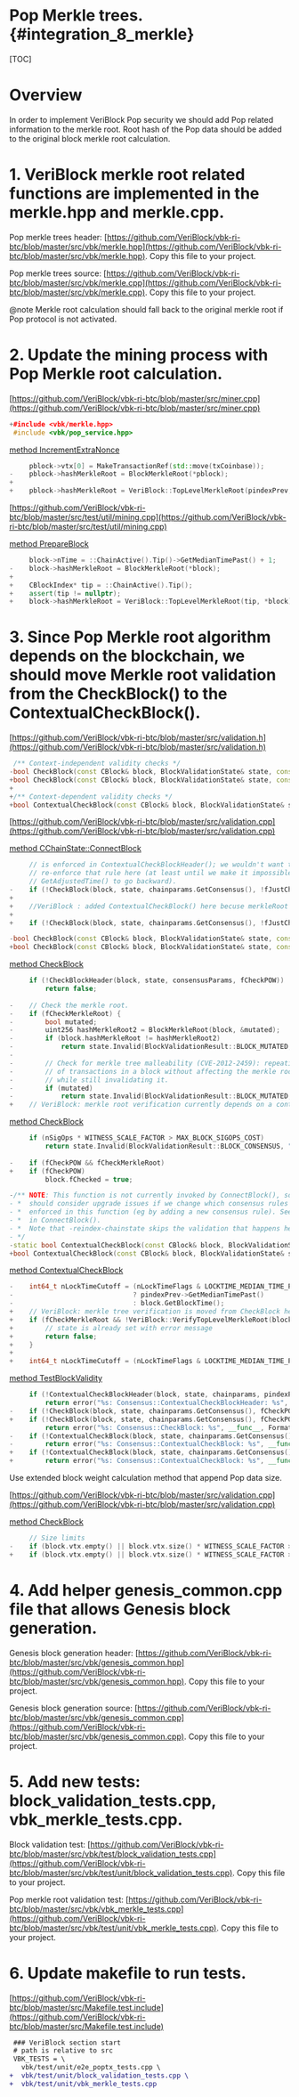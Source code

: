 # Pop Merkle trees. {#integration_8_merkle}

[TOC]

# Overview

In order to implement VeriBlock Pop security we should add Pop related information to the merkle root. Root hash of the Pop data should be added to the original block merkle root calculation.
          
# 1. VeriBlock merkle root related functions are implemented in the merkle.hpp and merkle.cpp.

Pop merkle trees header: [https://github.com/VeriBlock/vbk-ri-btc/blob/master/src/vbk/merkle.hpp](https://github.com/VeriBlock/vbk-ri-btc/blob/master/src/vbk/merkle.hpp). Copy this file to your project.

Pop merkle trees source: [https://github.com/VeriBlock/vbk-ri-btc/blob/master/src/vbk/merkle.cpp](https://github.com/VeriBlock/vbk-ri-btc/blob/master/src/vbk/merkle.cpp). Copy this file to your project.

@note Merkle root calculation should fall back to the original merkle root if Pop protocol is not activated.

# 2. Update the mining process with Pop Merkle root calculation.

[https://github.com/VeriBlock/vbk-ri-btc/blob/master/src/miner.cpp](https://github.com/VeriBlock/vbk-ri-btc/blob/master/src/miner.cpp)
```cpp
+#include <vbk/merkle.hpp>
 #include <vbk/pop_service.hpp>
```
[method IncrementExtraNonce](https://github.com/VeriBlock/vbk-ri-btc/blob/master/src/miner.cpp#L446)
```cpp
     pblock->vtx[0] = MakeTransactionRef(std::move(txCoinbase));
-    pblock->hashMerkleRoot = BlockMerkleRoot(*pblock);
+
+    pblock->hashMerkleRoot = VeriBlock::TopLevelMerkleRoot(pindexPrev, *pblock);
```

[https://github.com/VeriBlock/vbk-ri-btc/blob/master/src/test/util/mining.cpp](https://github.com/VeriBlock/vbk-ri-btc/blob/master/src/test/util/mining.cpp)

[method PrepareBlock](https://github.com/VeriBlock/vbk-ri-btc/blob/master/src/test/util/mining.cpp#L41)
```cpp
     block->nTime = ::ChainActive().Tip()->GetMedianTimePast() + 1;
-    block->hashMerkleRoot = BlockMerkleRoot(*block);
+
+    CBlockIndex* tip = ::ChainActive().Tip();
+    assert(tip != nullptr);
+    block->hashMerkleRoot = VeriBlock::TopLevelMerkleRoot(tip, *block);
```

# 3. Since Pop Merkle root algorithm depends on the blockchain, we should move Merkle root validation from the CheckBlock() to the ContextualCheckBlock().

[https://github.com/VeriBlock/vbk-ri-btc/blob/master/src/validation.h](https://github.com/VeriBlock/vbk-ri-btc/blob/master/src/validation.h)
```cpp
 /** Context-independent validity checks */
-bool CheckBlock(const CBlock& block, BlockValidationState& state, const Consensus::Params& consensusParams, bool fCheckPOW = true, bool fCheckMerkleRoot = true);
+bool CheckBlock(const CBlock& block, BlockValidationState& state, const Consensus::Params& consensusParams, bool fCheckPOW = true);
+
+/** Context-dependent validity checks */
+bool ContextualCheckBlock(const CBlock& block, BlockValidationState& state, const Consensus::Params& consensusParams, const CBlockIndex* pindexPrev, bool fCheckMerkleRoot = true);
```

[https://github.com/VeriBlock/vbk-ri-btc/blob/master/src/validation.cpp](https://github.com/VeriBlock/vbk-ri-btc/blob/master/src/validation.cpp)

[method CChainState::ConnectBlock](https://github.com/VeriBlock/vbk-ri-btc/blob/master/src/validation.cpp#L1879)
```cpp
     // is enforced in ContextualCheckBlockHeader(); we wouldn't want to
     // re-enforce that rule here (at least until we make it impossible for
     // GetAdjustedTime() to go backward).
-    if (!CheckBlock(block, state, chainparams.GetConsensus(), !fJustCheck, !fJustCheck)) {
+
+    //VeriBlock : added ContextualCheckBlock() here becuse merkleRoot calculation  moved from the CheckBlock() to the ContextualCheckBlock()
+
+    if (!CheckBlock(block, state, chainparams.GetConsensus(), !fJustCheck) && !ContextualCheckBlock(block, state, chainparams.GetConsensus(), pindex->pprev, true)) {
```
```cpp
-bool CheckBlock(const CBlock& block, BlockValidationState& state, const Consensus::Params& consensusParams, bool fCheckPOW, bool fCheckMerkleRoot)
+bool CheckBlock(const CBlock& block, BlockValidationState& state, const Consensus::Params& consensusParams, bool fCheckPOW)
```
[method CheckBlock](https://github.com/VeriBlock/vbk-ri-btc/blob/master/src/validation.cpp#L3376)
```cpp
     if (!CheckBlockHeader(block, state, consensusParams, fCheckPOW))
         return false;
 
-    // Check the merkle root.
-    if (fCheckMerkleRoot) {
-        bool mutated;
-        uint256 hashMerkleRoot2 = BlockMerkleRoot(block, &mutated);
-        if (block.hashMerkleRoot != hashMerkleRoot2)
-            return state.Invalid(BlockValidationResult::BLOCK_MUTATED, "bad-txnmrklroot", "hashMerkleRoot mismatch");
-
-        // Check for merkle tree malleability (CVE-2012-2459): repeating sequences
-        // of transactions in a block without affecting the merkle root of a block,
-        // while still invalidating it.
-        if (mutated)
-            return state.Invalid(BlockValidationResult::BLOCK_MUTATED, "bad-txns-duplicate", "duplicate transaction");
+    // VeriBlock: merkle root verification currently depends on a context, so it has been moved to ContextualCheckBlock
```
[method CheckBlock](https://github.com/VeriBlock/vbk-ri-btc/blob/master/src/validation.cpp#L3376)
```cpp
     if (nSigOps * WITNESS_SCALE_FACTOR > MAX_BLOCK_SIGOPS_COST)
         return state.Invalid(BlockValidationResult::BLOCK_CONSENSUS, "bad-blk-sigops", "out-of-bounds SigOpCount");
 
-    if (fCheckPOW && fCheckMerkleRoot)
+    if (fCheckPOW)
         block.fChecked = true;
```
```cpp
-/** NOTE: This function is not currently invoked by ConnectBlock(), so we
- *  should consider upgrade issues if we change which consensus rules are
- *  enforced in this function (eg by adding a new consensus rule). See comment
- *  in ConnectBlock().
- *  Note that -reindex-chainstate skips the validation that happens here!
- */
-static bool ContextualCheckBlock(const CBlock& block, BlockValidationState& state, const Consensus::Params& consensusParams, const CBlockIndex* pindexPrev)
+bool ContextualCheckBlock(const CBlock& block, BlockValidationState& state, const Consensus::Params& consensusParams, const CBlockIndex* pindexPrev, bool fCheckMerkleRoot)
```
[method ContextualCheckBlock](https://github.com/VeriBlock/vbk-ri-btc/blob/master/src/validation.cpp#L3574)
```cpp
-    int64_t nLockTimeCutoff = (nLockTimeFlags & LOCKTIME_MEDIAN_TIME_PAST)
-                              ? pindexPrev->GetMedianTimePast()
-                              : block.GetBlockTime();
+    // VeriBlock: merkle tree verification is moved from CheckBlock here, because it requires correct CBlockIndex
+    if (fCheckMerkleRoot && !VeriBlock::VerifyTopLevelMerkleRoot(block, pindexPrev, state)) {
+        // state is already set with error message
+        return false;
+    }
+
+    int64_t nLockTimeCutoff = (nLockTimeFlags & LOCKTIME_MEDIAN_TIME_PAST) ? pindexPrev->GetMedianTimePast() : block.GetBlockTime();
```
[method TestBlockValidity](https://github.com/VeriBlock/vbk-ri-btc/blob/master/src/validation.cpp#L3919)
```cpp
     if (!ContextualCheckBlockHeader(block, state, chainparams, pindexPrev, GetAdjustedTime()))
         return error("%s: Consensus::ContextualCheckBlockHeader: %s", __func__, FormatStateMessage(state));
-    if (!CheckBlock(block, state, chainparams.GetConsensus(), fCheckPOW, fCheckMerkleRoot))
+    if (!CheckBlock(block, state, chainparams.GetConsensus(), fCheckPOW))
         return error("%s: Consensus::CheckBlock: %s", __func__, FormatStateMessage(state));
-    if (!ContextualCheckBlock(block, state, chainparams.GetConsensus(), pindexPrev))
-        return error("%s: Consensus::ContextualCheckBlock: %s", __func__, FormatStateMessage(state));
+    if (!ContextualCheckBlock(block, state, chainparams.GetConsensus(), pindexPrev, fCheckMerkleRoot))
+        return error("%s: Consensus::ContextualCheckBlock: %s", __func__, state.GetRejectReason());
```

Use extended block weight calculation method that append Pop data size.

[https://github.com/VeriBlock/vbk-ri-btc/blob/master/src/validation.cpp](https://github.com/VeriBlock/vbk-ri-btc/blob/master/src/validation.cpp)

[method CheckBlock](https://github.com/VeriBlock/vbk-ri-btc/blob/master/src/validation.cpp#L3376)
```cpp
     // Size limits
-    if (block.vtx.empty() || block.vtx.size() * WITNESS_SCALE_FACTOR > MAX_BLOCK_WEIGHT || ::GetSerializeSize(block, PROTOCOL_VERSION | SERIALIZE_TRANSACTION_NO_WITNESS) * WITNESS_SCALE_FACTOR > MAX_BLOCK_WEIGHT)
+    if (block.vtx.empty() || block.vtx.size() * WITNESS_SCALE_FACTOR > MAX_BLOCK_WEIGHT || GetBlockWeight(block) > MAX_BLOCK_WEIGHT)
```

# 4. Add helper genesis_common.cpp file that allows Genesis block generation.

Genesis block generation header: [https://github.com/VeriBlock/vbk-ri-btc/blob/master/src/vbk/genesis_common.hpp](https://github.com/VeriBlock/vbk-ri-btc/blob/master/src/vbk/genesis_common.hpp). Copy this file to your project.

Genesis block generation source: [https://github.com/VeriBlock/vbk-ri-btc/blob/master/src/vbk/genesis_common.cpp](https://github.com/VeriBlock/vbk-ri-btc/blob/master/src/vbk/genesis_common.cpp). Copy this file to your project.

# 5. Add new tests: block_validation_tests.cpp, vbk_merkle_tests.cpp.

Block validation test: [https://github.com/VeriBlock/vbk-ri-btc/blob/master/src/vbk/test/block_validation_tests.cpp](https://github.com/VeriBlock/vbk-ri-btc/blob/master/src/vbk/test/unit/block_validation_tests.cpp). Copy this file to your project.

Pop merkle root validation test: [https://github.com/VeriBlock/vbk-ri-btc/blob/master/src/vbk/vbk_merkle_tests.cpp](https://github.com/VeriBlock/vbk-ri-btc/blob/master/src/vbk/test/unit/vbk_merkle_tests.cpp). Copy this file to your project.

# 6. Update makefile to run tests.

[https://github.com/VeriBlock/vbk-ri-btc/blob/master/src/Makefile.test.include](https://github.com/VeriBlock/vbk-ri-btc/blob/master/src/Makefile.test.include)
```diff
 ### VeriBlock section start
 # path is relative to src
 VBK_TESTS = \
   vbk/test/unit/e2e_poptx_tests.cpp \
+  vbk/test/unit/block_validation_tests.cpp \
+  vbk/test/unit/vbk_merkle_tests.cpp
```